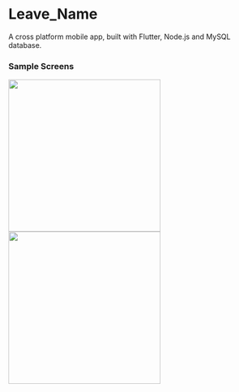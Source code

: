 # Leave_Name
A cross platform mobile app, built with Flutter, Node.js and MySQL database.

### Sample Screens
<img src="https://user-images.githubusercontent.com/50293176/81575954-39cb4d80-93da-11ea-9440-7532df54c828.png" width="300">
<img src="https://user-images.githubusercontent.com/50293176/81575966-3fc12e80-93da-11ea-93c2-a51321c0461c.png" width="300">
